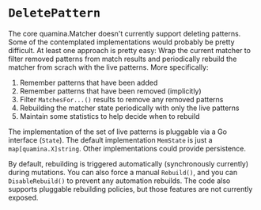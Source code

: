 # `DeletePattern`

The core quamina.Matcher doesn't currently support deleting patterns.
Some of the contemplated implementations would probably be pretty
difficult.  At least one approach is pretty easy: Wrap the current
matcher to filter removed patterns from match results and periodically
rebuild the matcher from scrach with the live patterns.  More
specifically:

1. Remember patterns that have been added
2. Remember patterns that have been removed (implicitly)
3. Filter `MatchesFor...()` results to remove any removed patterns
4. Rebuilding the matcher state periodically with only the live
   patterns
5. Maintain some statistics to help decide when to rebuild

The implementation of the set of live patterns is pluggable via a Go
interface (`State`).  The default implementation `MemState` is just a
`map[quamina.X]string`.  Other implementations could provide
persistence.

By default, rebuilding is triggered automatically (synchronously
currently) during mutations.  You can also force a manual `Rebuild()`,
and you can `DisableRebuild()` to prevent any automation rebuilds.
The code also supports pluggable rebuilding policies, but those
features are not currently exposed.

